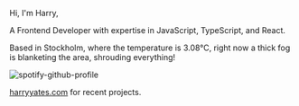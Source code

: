 Hi, I'm Harry,

A Frontend Developer with expertise in JavaScript, TypeScript, and React.

<!-- WEATHER_START -->
Based in Stockholm, where the temperature is 3.08°C, right now a thick fog is blanketing the area, shrouding everything!
<!-- WEATHER_END -->

<p align="left">
  <a>
    <img src="https://spotify-github-profile.vercel.app/api/view?uid=bigbello&cover_image=true&theme=natemoo-re&show_offline=true&background_color=121212&interchange=false&bar_color=53b14f&bar_color_cover=false" alt="spotify-github-profile">
  </a>
</p>

[harryyates.com](https://harryyates.com) for recent projects.
